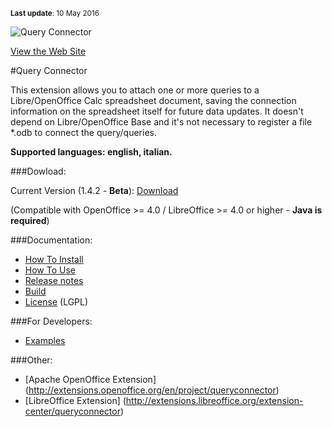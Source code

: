<sub>**Last update**: 10 May 2016<sub>

![Query Connector](https://raw.githubusercontent.com/balthier82/queryconnector/master/help/images/QueryConnector.png)

[View the Web Site](http://balthier82.github.io/queryconnector/)

#Query Connector

This extension allows you to attach one or more queries to a Libre/OpenOffice Calc spreadsheet document, saving the connection information on the spreadsheet itself for future data updates. It doesn't depend on Libre/OpenOffice Base and it's not necessary to register a file *.odb to connect the query/queries. 

**Supported languages: english, italian.**

###Dowload:

Current Version (1.4.2 - **Beta**): [Download](https://github.com/balthier82/queryconnector/raw/master/versions/queryconnector_1.4.2.oxt)

(Compatible with OpenOffice >= 4.0 / LibreOffice >= 4.0 or higher - **Java is required**)

###Documentation:

* [How To Install](https://github.com/balthier82/queryconnector/blob/master/help/HowToInstall.md)
* [How To Use](https://github.com/balthier82/queryconnector/blob/master/help/HowToUse.md)
* [Release notes](https://github.com/balthier82/queryconnector/blob/master/help/ReleaseNotes.md)
* [Build](https://github.com/balthier82/queryconnector/blob/master/help/Build.md)
* [License](https://github.com/balthier82/queryconnector/blob/master/help/License.md) (LGPL)

###For Developers:
* [Examples](https://github.com/balthier82/queryconnector/blob/master/help/Examples.md)

###Other:

 * [Apache OpenOffice Extension] (http://extensions.openoffice.org/en/project/queryconnector)
 * [LibreOffice Extension] (http://extensions.libreoffice.org/extension-center/queryconnector)

